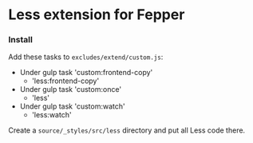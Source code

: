 # Less extension for Fepper

### Install
Add these tasks to `excludes/extend/custom.js`:

* Under gulp task 'custom:frontend-copy'
  * 'less:frontend-copy'
* Under gulp task 'custom:once'
  * 'less'
* Under gulp task 'custom:watch'
  * 'less:watch'

Create a `source/_styles/src/less` directory and put all Less code there.
